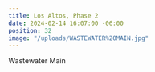 ```yaml
---
title: Los Altos, Phase 2
date: 2024-02-14 16:07:00 -06:00
position: 32
image: "/uploads/WASTEWATER%20MAIN.jpg"
---
```


Wastewater Main